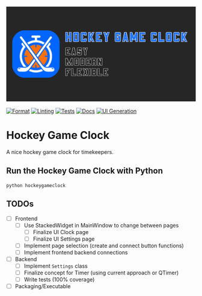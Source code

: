 ![Hockey Game Clock Banner](assets/banner.png)

[![Format](https://github.com/maerkl24/hockeygameclock/actions/workflows/format.yml/badge.svg)](https://github.com/maerkl24/hockeygameclock/actions/workflows/format.yml)
[![Linting](https://github.com/maerkl24/hockeygameclock/actions/workflows/linting.yml/badge.svg)](https://github.com/maerkl24/hockeygameclock/actions/workflows/linting.yml)
[![Tests](https://github.com/maerkl24/hockeygameclock/actions/workflows/tests.yml/badge.svg)](https://github.com/maerkl24/hockeygameclock/actions/workflows/tests.yml)
[![Docs](https://github.com/maerkl24/hockeygameclock/actions/workflows/docs.yml/badge.svg)](https://github.com/maerkl24/hockeygameclock/actions/workflows/docs.yml)
[![UI Generation](https://github.com/maerkl24/hockeygameclock/actions/workflows/generation.yml/badge.svg)](https://github.com/maerkl24/hockeygameclock/actions/workflows/generation.yml)

# Hockey Game Clock

A nice hockey game clock for timekeepers.

## Run the Hockey Game Clock with Python

```shell
python hockeygameclock
```

## TODOs

- [ ] Frontend
  - [ ] Use StackedWidget in MainWindow to change between pages
    - [ ] Finalize UI Clock page
    - [ ] Finalize UI Settings page
  - [ ] Implement page selection (create and connect button functions)
  - [ ] Implement frontend backend connections
- [ ] Backend
  - [ ] Implement ``Settings`` class
  - [ ] Finalize concept for Timer (using current approach or QTimer)
  - [ ] Write tests (100% coverage)
- [ ] Packaging/Executable
